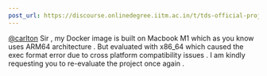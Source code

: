 ```yaml
---
post_url: https://discourse.onlinedegree.iitm.ac.in/t/tds-official-project1-discrepencies/171141/20
---
```

[@carlton](/u/carlton) Sir , my Docker image is built on Macbook M1 which as you know uses ARM64 architecture . But evaluated with x86\_64 which caused the exec format error due to cross platform compatibility issues . I am kindly requesting you to re-evaluate the project once again .